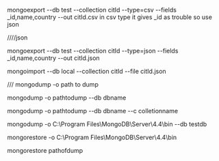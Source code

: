 mongoexport --db test --collection citId --type=csv --fields _id,name,country --out citId.csv
in csv type it gives _id as trouble so use json

////json

mongoexport --db test --collection citId --type=json --fields _id,name,country --out citId.json


mongoimport --db local --collection citId --file citId.json


/// mongodump -o path to dump

mongodump -o pathtodump --db dbname

mongodump -o pathtodump --db dbname --c colletionname

mongodump -o C:\Program Files\MongoDB\Server\4.4\bin --db testdb

mongorestore -o C:\Program Files\MongoDB\Server\4.4\bin

mongorestore pathofdump
